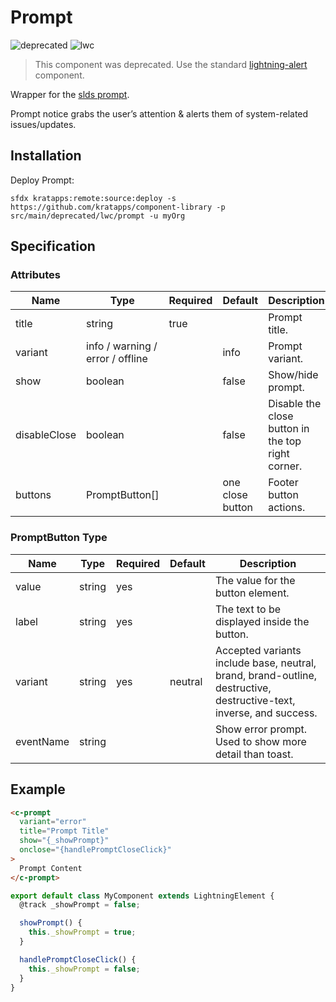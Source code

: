# Prompt

![deprecated](https://img.shields.io/badge/DEPRECATED-red)
![lwc](https://img.shields.io/badge/LWC-component-blue)

> This component was deprecated.
> Use the standard
> [lightning-alert](https://developer.salesforce.com/docs/component-library/bundle/lightning-alert/documentation)
> component.

Wrapper for the [slds prompt](https://www.lightningdesignsystem.com/components/prompt/).

Prompt notice grabs the user’s attention & alerts them of system-related issues/updates.

## Installation

Deploy Prompt:

```text
sfdx kratapps:remote:source:deploy -s https://github.com/kratapps/component-library -p src/main/deprecated/lwc/prompt -u myOrg
```

## Specification

### Attributes

| Name         | Type                             | Required | Default          | Description                                       |
|--------------|----------------------------------|----------|------------------|---------------------------------------------------|
| title        | string                           | true     |                  | Prompt title.                                     |
| variant      | info / warning / error / offline |          | info             | Prompt variant.                                   |
| show         | boolean                          |          | false            | Show/hide prompt.                                 |
| disableClose | boolean                          |          | false            | Disable the close button in the top right corner. |
| buttons      | PromptButton[]                   |          | one close button | Footer button actions.                            |

### PromptButton Type

| Name      | Type   | Required | Default | Description                                                                                                         |
|-----------|--------|----------|---------|---------------------------------------------------------------------------------------------------------------------|
| value     | string | yes      |         | The value for the button element.                                                                                   |
| label     | string | yes      |         | The text to be displayed inside the button.                                                                         |
| variant   | string | yes      | neutral | Accepted variants include base, neutral, brand, brand-outline, destructive, destructive-text, inverse, and success. |
| eventName | string |          |         | Show error prompt. Used to show more detail than toast.                                                             |

## Example

```html
<c-prompt
  variant="error"
  title="Prompt Title"
  show="{_showPrompt}"
  onclose="{handlePromptCloseClick}"
>
  Prompt Content
</c-prompt>
```

```javascript
export default class MyComponent extends LightningElement {
  @track _showPrompt = false;

  showPrompt() {
    this._showPrompt = true;
  }

  handlePromptCloseClick() {
    this._showPrompt = false;
  }
}
```
